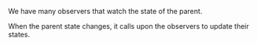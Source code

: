 We have many observers that watch the state of the parent. 

When the parent state changes, it calls upon the observers to update their states. 